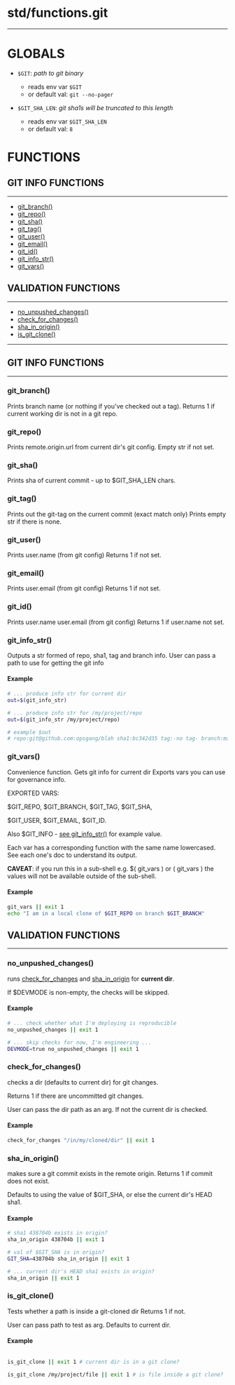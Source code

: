 # std/functions.git
---
# GLOBALS

* `$GIT`: _path to git binary_
    * reads env var `$GIT`
    * or default val: `git --no-pager`

* `$GIT_SHA_LEN`: _git sha1s will be truncated to this length_
    * reads env var `$GIT_SHA_LEN`
    * or default val: `8`


# FUNCTIONS

## GIT INFO FUNCTIONS
---
* [git\_branch()](#git_branch)
* [git\_repo()](#git_repo)
* [git\_sha()](#git_sha)
* [git\_tag()](#git_tag)
* [git\_user()](#git_user)
* [git\_email()](#git_email)
* [git\_id()](#git_id)
* [git\_info\_str()](#git_info_str)
* [git\_vars()](#git_vars)
## VALIDATION FUNCTIONS
---
* [no\_unpushed\_changes()](#no_unpushed_changes)
* [check\_for\_changes()](#check_for_changes)
* [sha\_in\_origin()](#sha_in_origin)
* [is\_git\_clone()](#is_git_clone)

---

## GIT INFO FUNCTIONS
---
### git\_branch()

Prints branch name (or nothing if you've checked out a tag).
Returns 1 if current working dir is not in a git repo.
### git\_repo()

Prints remote.origin.url from current dir's git config.
Empty str if not set.
### git\_sha()

Prints sha of current commit - up to $GIT\_SHA\_LEN chars.
### git\_tag()

Prints out the git-tag on the current commit (exact match only)
Prints empty str if there is none.
### git\_user()

Prints user.name (from git config)
Returns 1 if not set.
### git\_email()

Prints user.email (from git config)
Returns 1 if not set.
### git\_id()

Prints user.name user.email (from git config)
Returns 1 if user.name not set.
### git\_info\_str()

Outputs a str formed of repo, sha1, tag and branch info.
User can pass a path to use for getting the git info

#### Example

```bash
# ... produce info str for current dir
out=$(git_info_str)

# ... produce info str for /my/project/repo
out=$(git_info_str /my/project/repo)

# example $out
# repo:git@github.com:opsgang/blah sha1:bc342d35 tag:-no tag- branch:master

```

### git\_vars()

Convenience function. Gets git info for current dir
Exports vars you can use for governance info.

EXPORTED VARS:

 $GIT\_REPO, $GIT\_BRANCH, $GIT\_TAG, $GIT\_SHA,

 $GIT\_USER, $GIT\_EMAIL, $GIT\_ID.

 Also $GIT\_INFO - [see git\_info\_str()](#git_info_str) for example value.

Each var has a corresponding function with the same name lowercased. See each
one's doc to understand its output.

**CAVEAT**: if you run this in a sub-shell e.g. $( git\_vars ) or ( git\_vars )
the values will not be available outside of the sub-shell.

#### Example

```bash
git_vars || exit 1
echo "I am in a local clone of $GIT_REPO on branch $GIT_BRANCH"

```

## VALIDATION FUNCTIONS
---
### no\_unpushed\_changes()

runs [check\_for\_changes](#check_for_changes) and 
[sha_in_origin](#sha_in_origin) for **current dir**.

If $DEVMODE is non-empty, the checks will be skipped.

#### Example

```bash
# ... check whether what I'm deploying is reproducible
no_unpushed_changes || exit 1

# ... skip checks for now, I'm engineering ...
DEVMODE=true no_unpushed_changes || exit 1

```

### check\_for\_changes()

checks a dir (defaults to current dir) for git changes.

Returns 1 if there are uncommitted git changes.

User can pass the dir path as an arg.
If not the current dir is checked.

#### Example

```bash
check_for_changes "/in/my/cloned/dir" || exit 1

```

### sha\_in\_origin()

makes sure a git commit exists in the remote origin.
Returns 1 if commit does not exist.

Defaults to using the value of $GIT_SHA, or else the
current dir's HEAD sha1.

#### Example

```bash
# sha1 438704b exists in origin?
sha_in_origin 438704b || exit 1

# val of $GIT_SHA is in origin?
GIT_SHA=438704b sha_in_origin || exit 1

# ... current dir's HEAD sha1 exists in origin?
sha_in_origin || exit 1

```

### is\_git\_clone()

Tests whether a path is inside a git-cloned dir
Returns 1 if not.

User can pass path to test as arg. Defaults to current dir.

#### Example

```bash

is_git_clone || exit 1 # current dir is in a git clone?

is_git_clone /my/project/file || exit 1 # is file inside a git clone?

```

